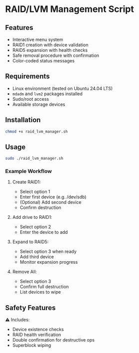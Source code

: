# RAID/LVM Management Script

## Features
- Interactive menu system
- RAID1 creation with device validation
- RAID5 expansion with health checks
- Safe removal procedure with confirmation
- Color-coded status messages

## Requirements
- Linux environment (tested on Ubuntu 24.04 LTS)
- `mdadm` and `lvm2` packages installed
- Sudo/root access
- Available storage devices

## Installation
```bash
chmod +x raid_lvm_manager.sh
```

## Usage
```bash
sudo ./raid_lvm_manager.sh
```

### Example Workflow
1. Create RAID1:
   - Select option 1
   - Enter first device (e.g. /dev/sdb)
   - (Optional) Add second device
   - Confirm destruction

2. Add drive to RAID1:
   - Select option 2
   - Enter the device to add

3. Expand to RAID5:
   - Select option 3 when ready
   - Add third device
   - Monitor expansion progress

3. Remove All:
   - Select option 3
   - Confirm full destruction
   - List devices to wipe

## Safety Features
⚠️ Includes:
- Device existence checks
- RAID health verification
- Double confirmation for destructive ops
- Superblock wiping
